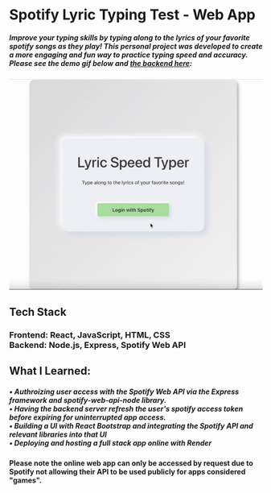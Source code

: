 # Spotify Lyric Typing Test - Web App

##### Improve your typing skills by typing along to the lyrics of your favorite spotify songs as they play! This personal project was developed to create a more engaging and fun way to practice typing speed and accuracy. Please see the demo gif below and [the backend here](https://github.com/AaronFlore/Lyric-Speed-Typer-Backend "the backend repo here"): 

![](./public/demo.gif)

## Tech Stack
### Frontend: React, JavaScript, HTML, CSS<br /> Backend: Node.js, Express, Spotify Web API
## What I Learned:<br />
##### • Authroizing user access with the Spotify Web API via the Express framework and spotify-web-api-node library.<br /> • Having the backend server refresh the user's spotify access token before expiring for uninterrupted app access.<br /> • Building a UI with React Bootstrap and integrating the Spotify API and relevant libraries into that UI<br /> • Deploying and hosting a full stack app online with Render
#### Please note the online web app can only be accessed by request due to Spotify not allowing their API to be used publicly for apps considered "games".
